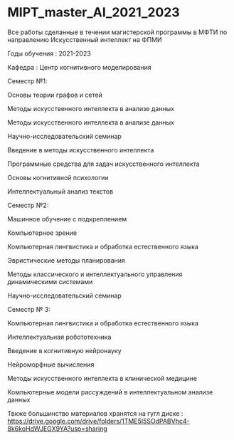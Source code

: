 # MIPT_master_AI_2021_2023
Все работы сделанные в течении магистерской программы в МФТИ по направлению Искусственный интеллект на ФПМИ


Годы обучения : 2021-2023


Кафедра : Центр когнитивного моделирования


Семестр №1:

Основы теории графов и сетей

Методы искусственного интеллекта в анализе данных

Методы искусственного интеллекта в анализе данных

Научно-исследовательский семинар

Введение в методы искусственного интеллекта

Программные средства для задач искусственного интеллекта

Основы когнитивной психологии

Интеллектуальный анализ текстов

Семестр №2:

Машинное обучение с подкреплением 

Компьютерное зрение 

Компьютерная лингвистика и обработка естественного языка 

Эвристические методы планирования

Методы классического и интеллектуального управления динамическими системами 

Научно-исследовательский семинар

Семестр № 3:

Компьютерная лингвистика и обработка естественного языка

Интеллектуальная робототехника

Введение в когнитивную нейронауку

Нейроморфные вычисления

Методы искусственного интеллекта в клинической медицине

Компьютерные модели рассуждений в интеллектуальном анализе данных


Твкже большинство материалов хранятся на гугл диске : https://drive.google.com/drive/folders/1TME5I5SOdPABVhc4-8k6koHdWJEGX9YA?usp=sharing


